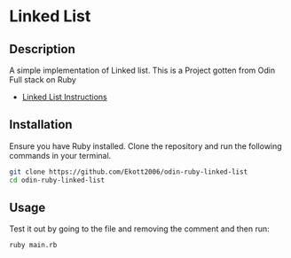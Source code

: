 # Linked List

## Description

A simple implementation of Linked list.
This is a Project gotten from Odin Full stack on Ruby

- [Linked List Instructions](https://www.theodinproject.com/lessons/ruby-linked-lists)

## Installation

Ensure you have Ruby installed. Clone the repository and run the following commands in your terminal.

```bash
git clone https://github.com/Ekott2006/odin-ruby-linked-list
cd odin-ruby-linked-list
```

## Usage

Test it out by going to the file and removing the comment and then run:

```bash
ruby main.rb
```
